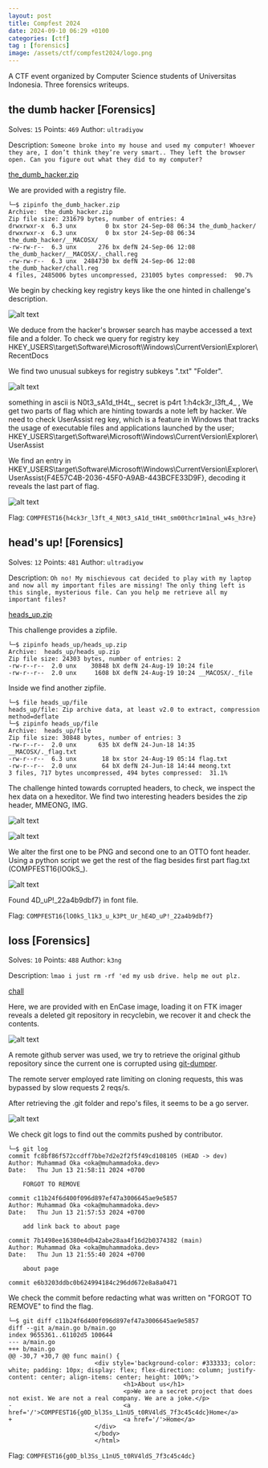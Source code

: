 ```yaml
---
layout: post
title: Compfest 2024
date: 2024-09-10 06:29 +0100
categories: [ctf]
tag : [forensics]
image: /assets/ctf/compfest2024/logo.png
---
```


A CTF event organized by Computer Science students of Universitas Indonesia. Three forensics writeups.

## the dumb hacker [Forensics]

Solves: `15` Points: `469` Author: `ultradiyow`

Description: `Someone broke into my house and used my computer! Whoever they are, I don’t think they’re very smart.. They left the browser open. Can you figure out what they did to my computer?`

<a href="/assets/zip/compfest2024/the_dumb_hacker.zip" class="btn btn-primary" download>
  <i class="fas fa-download"></i> the_dumb_hacker.zip
</a>

<br>

We are provided with a registry file.

```
└─$ zipinfo the_dumb_hacker.zip 
Archive:  the_dumb_hacker.zip
Zip file size: 231679 bytes, number of entries: 4
drwxrwxr-x  6.3 unx        0 bx stor 24-Sep-08 06:34 the_dumb_hacker/
drwxrwxr-x  6.3 unx        0 bx stor 24-Sep-08 06:34 the_dumb_hacker/__MACOSX/
-rw-rw-r--  6.3 unx      276 bx defN 24-Sep-06 12:08 the_dumb_hacker/__MACOSX/._chall.reg
-rw-rw-r--  6.3 unx  2484730 bx defN 24-Sep-06 12:08 the_dumb_hacker/chall.reg
4 files, 2485006 bytes uncompressed, 231005 bytes compressed:  90.7%
```

We begin by checking key registry keys like the one hinted in challenge's description.

![alt text](../assets/ctf/compfest2024/dumb0.png)

We deduce from the hacker's browser search has maybe accessed a text file and a folder. To check we query for registry key HKEY_USERS\target\Software\Microsoft\Windows\CurrentVersion\Explorer\RecentDocs

We find two unusual subkeys for registry subkeys ".txt" "Folder".

![alt text](../assets/ctf/compfest2024/dumb1.png)

something in ascii is N0t3_sA1d_tH4t_, secret is p4rt 1:h4ck3r_l3ft_4_ , We get two parts of flag which are hinting towards a note left by hacker. We need to check UserAssist reg key, which is a feature in Windows that tracks the usage of executable files and applications launched by the user; HKEY_USERS\target\Software\Microsoft\Windows\CurrentVersion\Explorer\UserAssist

We find an entry in HKEY_USERS\target\Software\Microsoft\Windows\CurrentVersion\Explorer\UserAssist\{F4E57C4B-2036-45F0-A9AB-443BCFE33D9F}, decoding it reveals the last part of flag.

![alt text](../assets/ctf/compfest2024/dumb2.png)

Flag: `COMPFEST16{h4ck3r_l3ft_4_N0t3_sA1d_tH4t_sm00thcr1m1nal_w4s_h3re}`

## head's up! [Forensics]

Solves: `12` Points: `481` Author: `ultradiyow`

Description: `Oh no! My mischievous cat decided to play with my laptop and now all my important files are missing! The only thing left is this single, mysterious file. Can you help me retrieve all my important files?`

<a href="/assets/zip/compfest2024/heads_up.zip" class="btn btn-primary" download>
  <i class="fas fa-download"></i> heads_up.zip
</a>

<br>

This challenge provides a zipfile.

```
└─$ zipinfo heads_up/heads_up.zip 
Archive:  heads_up/heads_up.zip
Zip file size: 24303 bytes, number of entries: 2
-rw-r--r--  2.0 unx    30848 bX defN 24-Aug-19 10:24 file
-rw-r--r--  2.0 unx     1608 bX defN 24-Aug-19 10:24 __MACOSX/._file
```

Inside we find another zipfile.

```
└─$ file heads_up/file
heads_up/file: Zip archive data, at least v2.0 to extract, compression method=deflate
└─$ zipinfo heads_up/file 
Archive:  heads_up/file
Zip file size: 30848 bytes, number of entries: 3
-rw-r--r--  2.0 unx      635 bX defN 24-Jun-18 14:35 __MACOSX/._flag.txt
-rw-r--r--  6.3 unx       18 bx stor 24-Aug-19 05:14 flag.txt
-rw-r--r--  2.0 unx       64 bX defN 24-Jun-18 14:44 meong.txt
3 files, 717 bytes uncompressed, 494 bytes compressed:  31.1%
```

The challenge hinted towards corrupted headers, to check, we inspect the hex data on a hexeditor. We find two interesting headers besides the zip header, MMEONG, IMG.

![alt text](../assets/ctf/compfest2024/head1.png)

![alt text](../assets/ctf/compfest2024/head2.png)

We alter the first one to be PNG and second one to an OTTO font header. Using a python script we get the rest of the flag besides first part flag.txt (COMPFEST16{lO0kS_).

![alt text](../assets/ctf/compfest2024/head0.png)

Found 4D_uP!_22a4b9dbf7} in font file.

Flag: `COMPFEST16{lO0kS_l1k3_u_k3Pt_Ur_hE4D_uP!_22a4b9dbf7}`

## loss [Forensics]

Solves: `10` Points: `488` Author: `k3ng`

Description: `lmao i just rm -rf 'ed my usb drive. help me out plz.`

<a href="/assets/zip/compfest2024/chall" class="btn btn-primary" download>
  <i class="fas fa-download"></i> chall
</a>

<br>

Here, we are provided with en EnCase image, loading it on FTK imager reveals a deleted git repository in recyclebin, we recover it and check the contents.

![alt text](../assets/ctf/compfest2024/loss0.png)

A remote github server was used, we try to retrieve the original github repository since the current one is corrupted using [git-dumper](https://github.com/arthaud/git-dumper).

The remote server employed rate limiting on cloning requests, this was bypassed by slow requests 2 reqs/s.

After retrieving the .git folder and repo's files, it seems to be a go server.

![alt text](../assets/ctf/compfest2024/loss1.png)

We check git logs to find out the commits pushed by contributor.

```
└─$ git log
commit fc8bf86f572ccdff7bbe7d2e2f2f5f49cd108105 (HEAD -> dev)
Author: Muhammad Oka <oka@muhammadoka.dev>
Date:   Thu Jun 13 21:58:11 2024 +0700

    FORGOT TO REMOVE

commit c11b24f6d400f096d897ef47a3006645ae9e5857
Author: Muhammad Oka <oka@muhammadoka.dev>
Date:   Thu Jun 13 21:57:53 2024 +0700

    add link back to about page

commit 7b1498ee16380e4db42abe28aa4f16d2b0374382 (main)
Author: Muhammad Oka <oka@muhammadoka.dev>
Date:   Thu Jun 13 21:55:40 2024 +0700

    about page

commit e6b3203ddbc0b624994184c296dd672e8a8a0471
```

We check the commit before redacting what was written on "FORGOT TO REMOVE" to find the flag.

```
└─$ git diff c11b24f6d400f096d897ef47a3006645ae9e5857
diff --git a/main.go b/main.go
index 9655361..61102d5 100644
--- a/main.go
+++ b/main.go
@@ -30,7 +30,7 @@ func main() {
                        <div style='background-color: #333333; color: white; padding: 10px; display: flex; flex-direction: column; justify-content: center; align-items: center; height: 100%;'>
                                <h1>About us</h1>
                                <p>We are a secret project that does not exist. We are not a real company. We are a joke.</p>
-                               <a href='/'>COMPFEST16{g0D_bl3Ss_L1nU5_t0RV4ldS_7f3c45c4dc}Home</a>
+                               <a href='/'>Home</a>
                        </div>
                        </body>
                        </html>
```

Flag: `COMPFEST16{g0D_bl3Ss_L1nU5_t0RV4ldS_7f3c45c4dc}`
